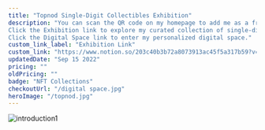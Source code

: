 ```yaml
---
title: "Topnod Single-Digit Collectibles Exhibition"
description: "You can scan the QR code on my homepage to add me as a friend.    
Click the Exhibition link to explore my curated collection of single-digit NFTs.
Click the Digital Space link to enter my personalized digital space."
custom_link_label: "Exhibition Link"
custom_link: "https://www.notion.so/203c40b3b72a8073913ac45f5a317b59?v=203c40b3b72a8153b357000c042207e5&source=copy_link"
updatedDate: "Sep 15 2022"
pricing: ""
oldPricing: ""
badge: "NFT Collections"
checkoutUrl: "/digital space.jpg"
heroImage: "/topnod.jpg"
---
```


![introduction1](/mytopnod.jpg)